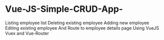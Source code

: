 # Vue-JS-Simple-CRUD-App-
Listing employee list Deleting existing employee Adding new employee Editing existing employee And Route to employee details page Using VueJS Vuex and Vue-Router

